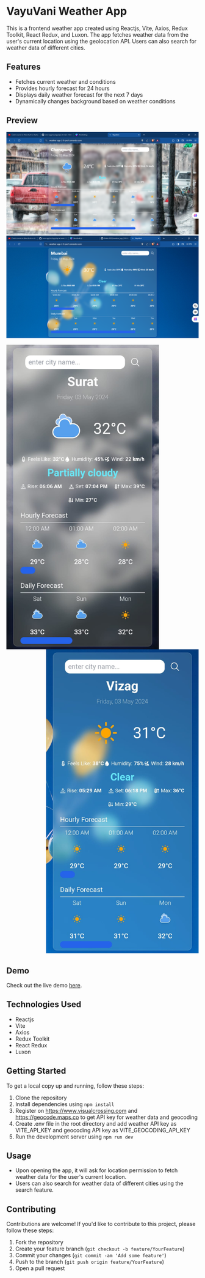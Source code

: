 # VayuVani Weather App

This is a frontend weather app created using Reactjs, Vite, Axios, Redux Toolkit, React Redux, and Luxon. The app fetches weather data from the user's current location using the geolocation API. Users can also search for weather data of different cities.

## Features

- Fetches current weather and conditions
- Provides hourly forecast for 24 hours
- Displays daily weather forecast for the next 7 days
- Dynamically changes background based on weather conditions

## Preview

![Preview Image 1](./src//assets/images/preview_1.PNG)
![Preview Image 2](./src//assets/images/preview_2.PNG)

<p align="left"><img src="./src/assets/images/preview_3.jpeg" alt="Preview Image 1" width="400" align="left" /></p>

<p align="right"><img src="./src/assets/images/preview_4.jpeg" alt="Preview Image 2" width="400"/></p>

## Demo

Check out the live demo [here](https://weather-app-2-0-pxo1.onrender.com).

## Technologies Used

- Reactjs
- Vite
- Axios
- Redux Toolkit
- React Redux
- Luxon

## Getting Started

To get a local copy up and running, follow these steps:

1. Clone the repository
2. Install dependencies using `npm install`
3. Register on https://www.visualcrossing.com and https://geocode.maps.co to get API key for weather data and geocoding
4. Create .env file in the root directory and add weather API key as VITE_API_KEY and geocoding API key as VITE_GEOCODING_API_KEY
5. Run the development server using `npm run dev`

## Usage

- Upon opening the app, it will ask for location permission to fetch weather data for the user's current location.
- Users can also search for weather data of different cities using the search feature.

## Contributing

Contributions are welcome! If you'd like to contribute to this project, please follow these steps:

1. Fork the repository
2. Create your feature branch (`git checkout -b feature/YourFeature`)
3. Commit your changes (`git commit -am 'Add some feature'`)
4. Push to the branch (`git push origin feature/YourFeature`)
5. Open a pull request
